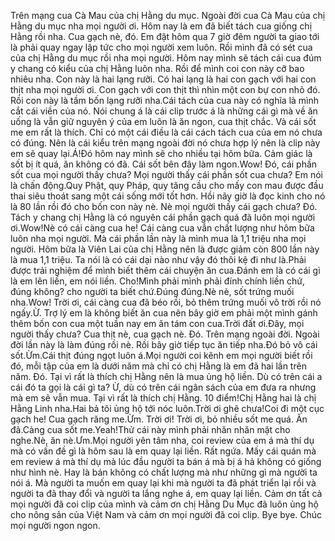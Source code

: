 Trên mạng cua Cà Mau của chị Hằng du mục. Ngoài đời cua Cà Mau của chị Hằng du mục nha mọi người ơi. Hôm nay là em đã biết tách cua giống chị Hằng rồi nha. Cua gạch nè, đó. Em đặt hôm qua 7 giờ đêm người ta giao tới là phải quay ngay lập tức cho mọi người xem luôn. Rồi mình đã có sét cua của chị Hằng du mục rồi nha mọi người. Hôm nay mình sẽ tách cái cua đúm y chang có kiểu của chị Hằng luôn nha. Rồi để mình coi con này cỡ bao nhiêu nha. Con này là hai lạng rưỡi. Có hai lạng là hai con gạch với hai con thịt nha mọi người ơi. Con gạch với con thịt thì nhìn một con bự con nhỏ đó. Rồi con này là tầm bốn lạng rưỡi nha.Cái tách của cua này có nghĩa là mình cắt cái viền của nó. Nói chung á là cái clip trước á là những cái gì mà về ăn uống là vẫn giữ nguyên ý của em luôn là ăn ngon, cua thịt chắc. Và cái sốt me em rất là thích. Chỉ có một cái điều là cái cách tách cua của em nó chưa có đúng. Nên là cái kiểu trên mạng ngoài đời nó chưa hợp lý nên là clip này em sẽ quay lại.Á!Đó hôm nay mình sẽ cho nhiều tại hôm bữa. Cảm giác là sốt bị ít quá, ăn không có đã. Cái sốt bên đây làm ngon.Wow! Đó, cái phần sốt cua mọi người thấy chưa? Mọi người thấy cái phần sốt cua chưa? Em nói là chấn động.Quy Phật, quy Pháp, quy tăng cầu cho mấy con mau được đầu thai siêu thoát sang một cái sống mới tốt hơn. Hồi nãy giờ là đọc kinh cho nó là 80 lần rồi đó cho bốn con này nè. Nè mọi người thấy cái gạch chưa? Đó. Tách y chang chị Hằng là có nguyên cái phần gạch quá đã luôn mọi người ơi.Wow!Nè có cái càng cua he! Cái càng cua vẫn chất lượng như hôm bữa luôn nha mọi người. Mà cái phần lần này là mình mua là 1,1 triệu nha mọi người. Hôm bữa là Viên Lai của chị Hằng nên là được giảm còn 800 lần này là mua 1,1 triệu. Ta nói là có cái dại nào như vậy đó thôi kệ đi như là.Phải được trải nghiệm để mình biết thêm cái chuyện ăn cua.Đánh em là có cái gì là em lên liền, em nói liền. Cho!Mình phải mình phải đính chính liền chứ, đúng không? cho người ta biết chứ.Đúng đúng.Nè nè, sốt trứng muối nha.Wow! Trời ơi, cái càng cua đã béo rồi, bỏ thêm trứng muối vô trời rồi nó ngấy.Ừ. Trợ lý em là không biết ăn cua nên bây giờ em phải một mình gánh thêm bốn con cua một tuần nay em ăn tám con cua.Trời đất ơi.Đây, mọi người thấy chưa? Cua thịt nè, cua gạch nè. Đó. Trên mạng ngoài đời. Ngoài đời lần này là làm đúng rồi nè. Rồi bây giờ tiếp tục ăn tiếp nha.Đó bỏ vô cái sốt.Ừm.Cái thịt đúng ngọt luôn á.Mọi người coi kênh em mọi người biết rồi đó, mỗi tập của em là dưới năm mà chỉ có chị Hằng là em đã hai lần trên năm. Đó. Tại vì rất là thích chị Hằng nên là mua ủng hộ liền. Dù có trên cái a cái đó ta gọi là cái gì ta? Ừ, dù có trên cái ngân sách của em đưa ra nhưng mà em sẽ vẫn mua. Tại vì rất là thích chị Hằng. 10 điểm!Chị Hằng hai là chị Hằng Linh nha.Hai bả tôi ủng hộ tới nóc luôn.Trời ơi ghê chưa!Coi đi một cục gạch he! Cua gạch răng me.Ừm. Trời ơi! Trời ơi, bỏ nhiều sốt me quá. Ăn đã.Càng cua sốt me.Yeah!Thử cái này mình phải nhăn nhăn mặt cho nghe.Nè, ăn nè.Ưm.Mọi người yên tâm nha, coi review của em á mà thí dụ mà có vấn đề gì là hôm sau là em quay lại liền. Rất ngứa. Mấy cái quán mà em review á mà thí dụ mà lúc đầu người ta bán á mà bị á hả không có giống như hình nè. Hay là bán không có chất lượng mà như những gì mà người ta nói á. Mà người ta muốn em quay lại khi mà người ta đã phát triển lại rồi và người ta đã thay đổi và người ta lắng nghe á, em quay lại liền. Cảm ơn tất cả mọi người đã coi clip của mình và cảm ơn chị Hằng Du Mục đã luôn ủng hộ cho nông sản của Việt Nam và cảm ơn mọi người đã coi clip. Bye bye. Chúc mọi người ngon ngon.